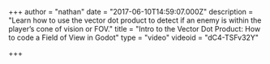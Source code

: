 +++
author = "nathan"
date = "2017-06-10T14:59:07.000Z"
description = "Learn how to use the vector dot product to detect if an enemy is within the player’s cone of vision or FOV."
title = "Intro to the Vector Dot Product: How to code a Field of View in Godot"
type = "video"
videoid = "dC4-TSFv32Y"

+++

